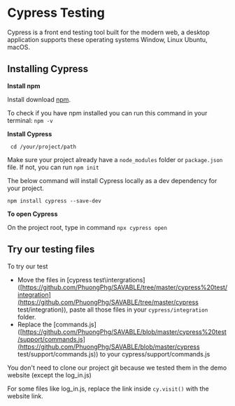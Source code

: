 # **Cypress Testing**

Cypress is a front end testing tool built for the modern web, a desktop application supports these operating systems Window, Linux Ubuntu, macOS.

## Installing Cypress

**Install npm**

Install download [npm](https://nodejs.org/en/). 

To check if you have npm installed you can run this command in your terminal: ```npm -v```

**Install Cypress**

``` cd /your/project/path```

Make sure your project already have a `node_modules` folder or `package.json` file. If not, you can run ```npm init```

The below command will install Cypress locally as a dev dependency for your project.

```npm install cypress --save-dev```

**To open Cypress**

On the project root, type in command ```npx cypress open```

## Try our testing files

To try our test

- Move the files in [cypress test\intergrations]([https://github.com/PhuongPhg/SAVABLE/tree/master/cypress%20test/integration](https://github.com/PhuongPhg/SAVABLE/tree/master/cypress test/integration)), paste all those files in your `cypress/integration` folder.
- Replace the [commands.js]([https://github.com/PhuongPhg/SAVABLE/blob/master/cypress%20test/support/commands.js](https://github.com/PhuongPhg/SAVABLE/blob/master/cypress test/support/commands.js)) to your cypress/support/commands.js

You don't need to clone our project git because we tested them in the demo website (except the log_in.js)

For some files like log_in.js, replace the link inside `cy.visit()` with the website link.